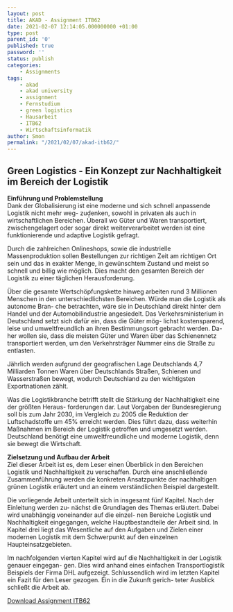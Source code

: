 ```yaml
--- 
layout: post 
title: AKAD - Assignment ITB62 
date: 2021-02-07 12:14:05.000000000 +01:00 
type: post 
parent_id: '0' 
published: true 
password: '' 
status: publish 
categories: 
    - Assignments 
tags: 
    - akad 
    - akad university 
    - assignment 
    - Fernstudium 
    - green logistics 
    - Hausarbeit 
    - ITB62 
    - Wirtschaftsinformatik 
author: Smon
permalink: "/2021/02/07/akad-itb62/" 
---
```


**Green Logistics - Ein Konzept zur Nachhaltigkeit im Bereich der Logistik**
----------------------------------------------------------------------------

**Einführung und Problemstellung**  
Dank der Globalisierung ist eine moderne und sich schnell anpassende Logistik nicht mehr weg- zudenken, sowohl in privaten als auch in wirtschaftlichen Bereichen. Überall wo Güter und Waren transportiert, zwischengelagert oder sogar direkt weiterverarbeitet werden ist eine funktionierende und adaptive Logistik gefragt.

Durch die zahlreichen Onlineshops, sowie die industrielle Massenproduktion sollen Bestellungen zur richtigen Zeit am richtigen Ort sein und das in exakter Menge, in gewünschtem Zustand und meist so schnell und billig wie möglich. Dies macht den gesamten Bereich der Logistik zu einer täglichen Herausforderung.

Über die gesamte Wertschöpfungskette hinweg arbeiten rund 3 Millionen Menschen in den unterschiedlichsten Bereichen. Würde man die Logistik als autonome Bran- che betrachten, wäre sie in Deutschland direkt hinter dem Handel und der Automobilindustrie angesiedelt. Das Verkehrsministerium in Deutschland setzt sich dafür ein, dass die Güter mög- lichst kostensparend, leise und umweltfreundlich an ihren Bestimmungsort gebracht werden. Da- her wollen sie, dass die meisten Güter und Waren über das Schienennetz transportiert werden, um den Verkehrsträger Nummer eins die Straße zu entlasten.

Jährlich werden aufgrund der geografischen Lage Deutschlands 4,7 Milliarden Tonnen Waren über Deutschlands Straßen, Schienen und Wasserstraßen bewegt, wodurch Deutschland zu den wichtigsten Exportnationen zählt.

Was die Logistikbranche betrifft stellt die Stärkung der Nachhaltigkeit eine der größten Heraus- forderungen dar. Laut Vorgaben der Bundesregierung soll bis zum Jahr 2030, im Vergleich zu 2005 die Reduktion der Luftschadstoffe um 45% erreicht werden. Dies führt dazu, dass weiterhin Maßnahmen im Bereich der Logistik getroffen und umgesetzt werden. Deutschland benötigt eine umweltfreundliche und moderne Logistik, denn sie bewegt die Wirtschaft. 

**Zielsetzung und Aufbau der Arbeit**  
Ziel dieser Arbeit ist es, dem Leser einen Überblick in den Bereichen Logistik und Nachhaltigkeit zu verschaffen. Durch eine anschließende Zusammenführung werden die konkreten Ansatzpunkte der nachhaltigen grünen Logistik erläutert und an einem verständlichen Beispiel dargestellt.

Die vorliegende Arbeit unterteilt sich in insgesamt fünf Kapitel. Nach der Einleitung werden zu- nächst die Grundlagen des Themas erläutert. Dabei wird unabhängig voneinander auf die einzel- nen Bereiche Logistik und Nachhaltigkeit eingegangen, welche Hauptbestandteile der Arbeit sind. In Kapitel drei liegt das Wesentliche auf den Aufgaben und Zielen einer modernen Logistik mit dem Schwerpunkt auf den einzelnen Haupteinsatzgebieten.

Im nachfolgenden vierten Kapitel wird auf die Nachhaltigkeit in der Logistik genauer eingegan- gen. Dies wird anhand eines einfachen Transportlogistik Beispiels der Firma DHL aufgezeigt. Schlussendlich wird im letzten Kapitel ein Fazit für den Leser gezogen. Ein in die Zukunft gerich- teter Ausblick schließt die Arbeit ab.

[Download Assignment ITB62](https://elesie.de/wp-content/uploads/2021/02/SEisele_ASS_ITB62_Logistik26Nachhaltigkeit.pdf)